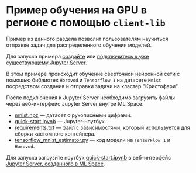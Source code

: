 # Пример обучения на GPU в регионе с помощью `client-lib` 

Пример из данного раздела позволит пользователям научиться отправке задач для распределенного обучения моделей.

Для запуска примера [создайте](https://cloud.ru/ru/docs/aicloud/mlspace/concepts/guides/guides__jupyter/environments__environments__jupyter-server__create-new-jupyter-server.html) или [подключитесь к уже существующему Jupyter Server](https://cloud.ru/ru/docs/aicloud/mlspace/concepts/guides/guides__jupyter/environments__environments__jupyter-server__connect-to-exist.html).

В этом примере происходит обучение сверточной нейронной сети с помощью библиотек `Horovod` и `Tensorflow 1` на датасете `Mnist` посредством создания и отправки задачи на кластер "Кристофари".

После подключения к Jupyter Server необходимо загрузить файлы через веб-интерфейс Jupyter Server внутри ML Space:

 * [mnist.npz](mnist.npz) — датасет с рукописными цифрами.
 * [quick-start.ipynb](quick-start.ipynb) — Jupyter-ноутбук.
 * [requirements.txt](requirements.txt) — файл с зависимостями, который используется для сборки кастомного контейнера.
 * [tensorflow_mnist_estimator.py](tensorflow_mnist_estimator.py) — код модели на `TensorFlow 1` и `Horovod`.

Для запуска загрузите ноутбук [quick-start.ipynb](quick-start.ipynb) в веб-интерфейс [Jupyter Server, созданного в ML Space](https://mlspace.aicloud.sbercloud.ru/mlspace/jupyter-server).